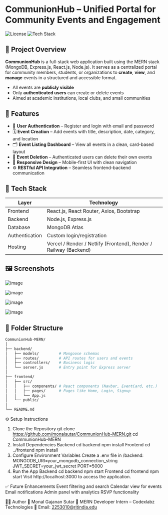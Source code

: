 # CommunionHub – Unified Portal for Community Events and Engagement

![License](https://img.shields.io/badge/license-MIT-green)
![Tech Stack](https://img.shields.io/badge/MERN-Stack-blue)

## 📝 Project Overview

**CommunionHub** is a full-stack web application built using the MERN stack (MongoDB, Express.js, React.js, Node.js). It serves as a centralized portal for community members, students, or organizations to **create**, **view**, and **manage** events in a structured and accessible format.

- All events are **publicly visible**
- Only **authenticated users** can create or delete events
- Aimed at academic institutions, local clubs, and small communities

## 🚀 Features

- 🔐 **User Authentication** – Register and login with email and password
- 🗓️ **Event Creation** – Add events with title, description, date, category, and location
- 🗂️ **Event Listing Dashboard** – View all events in a clean, card-based layout
- 🧹 **Event Deletion** – Authenticated users can delete their own events
- 📱 **Responsive Design** – Mobile-first UI with clean navigation
- ⚙️ **RESTful API Integration** – Seamless frontend-backend communication

## 🔧 Tech Stack

| Layer         | Technology               |
|---------------|---------------------------|
| Frontend      | React.js, React Router, Axios, Bootstrap |
| Backend       | Node.js, Express.js       |
| Database      | MongoDB Atlas             |
| Authentication| Custom login/registration |
| Hosting       | Vercel / Render / Netlify (Frontend), Render / Railway (Backend) |

## 🖼️ Screenshots

![image](https://github.com/user-attachments/assets/0bcb675f-4dfc-4222-aa66-3bf90b090158)

![image](https://github.com/user-attachments/assets/8a75fb61-bf81-4f14-a6e3-13c7167307a2)

![image](https://github.com/user-attachments/assets/a4e1c0d2-25da-4d58-85ff-77fc22e8b1a2)

![image](https://github.com/user-attachments/assets/6d3c2e1c-83aa-4128-b4f1-4924df4b5742)





## 📂 Folder Structure
```bash
CommunionHub-MERN/
│
├── backend/
│   ├── models/         # Mongoose schemas
│   ├── routes/         # API routes for users and events
│   ├── controllers/    # Business logic
│   └── server.js       # Entry point for Express server
│
├── frontend/
│   ├── src/
│   │   ├── components/ # React components (Navbar, EventCard, etc.)
│   │   ├── pages/      # Pages like Home, Login, Signup
│   │   └── App.js
│   └── public/
│
└── README.md

```

⚙️ Setup Instructions

1. Clone the Repository
  git clone https://github.com/monalsutar/CommunionHub-MERN.git
  cd CommunionHub-MERN
2. Install Dependencies
Backend
  cd backend
  npm install
Frontend
  cd ../frontend
  npm install
3. Configure Environment Variables
  Create a .env file in /backend:
  MONGODB_URI=your_mongodb_connection_string
  JWT_SECRET=your_jwt_secret
  PORT=5000
4. Run the App
Backend
  cd backend
  npm start
Frontend
  cd frontend
  npm start
Visit http://localhost:3000 to access the application.

✅ Future Enhancements
Event filtering and search
Calendar view for events
Email notifications
Admin panel with analytics
RSVP functionality

🙋‍♀️ Author
👤 Monal Gajanan Sutar
💼 MERN Developer Intern – Codexlabz Technologies
📧 Email: 2253010@ritindia.edu
